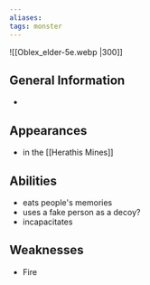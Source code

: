 ```yaml
---
aliases: 
tags: monster
---
```


![[Oblex_elder-5e.webp |300]]


## General Information
- 

## Appearances
- in the [[Herathis Mines]]

## Abilities
- eats people's memories
- uses a fake person as a decoy?
- incapacitates 

## Weaknesses
- Fire
